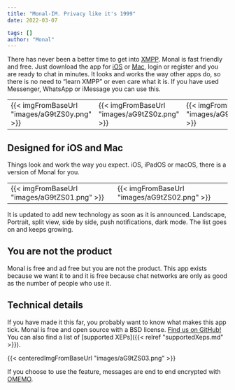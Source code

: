 ```yaml
---
title: "Monal-IM. Privacy like it's 1999"
date: 2022-03-07

tags: []
author: "Monal"
---
```


There has never been a better time to get into [XMPP](https://monal.im/welcome-to-xmpp/).
Monal is fast friendly and free. Just download the app for [iOS](https://itunes.apple.com/us/app/monal-free-xmpp-chat/id317711500?mt=8) or [Mac](https://apps.apple.com/app/id1499227291?mt=12), login or register and you are ready to chat in minutes.
It looks and works the way other apps do, so there is no need to “learn XMPP” or even care what it is. If you have used Messenger, WhatsApp or iMessage you can use this.

||||
| -------------- | -------------------- | -------------------- |
| {{< imgFromBaseUrl "images/aG9tZS0y.png" >}}   |{{< imgFromBaseUrl "images/aG9tZS0z.png" >}} | {{< imgFromBaseUrl "images/aG9tZS00.png" >}}

Designed for iOS and Mac
------------------------

Things look and work the way you expect. iOS, iPadOS or macOS, there is a version of Monal for you.

||||
| -------------- | -------------------- | -------------------- |
{{< imgFromBaseUrl "images/aG9tZS01.png" >}} |{{< imgFromBaseUrl "images/aG9tZS02.png" >}} |

It is updated to add new technology as soon as it is announced. Landscape, Portrait, split view, side by side, push notifications, dark mode. The list goes on and keeps growing.

You are not the product
-----------------------

Monal is free and ad free but you are not the product. This app exists because we want it to and it is free because chat networks are only as good as the number of people who use it.

Technical details
-----------------

If you have made it this far, you probably want to know what makes this app tick. Monal is free and open source with a BSD license.
[Find us on GitHub!](https://github.com/monal-im/Monal)
You can also find a list of [supported XEPs]({{< relref "supportedXeps.md" >}}).

{{< centeredImgFromBaseUrl "images/aG9tZS03.png" >}}

If you choose to use the feature, messages are end to end encrypted with [OMEMO](https://conversations.im/omemo/).
